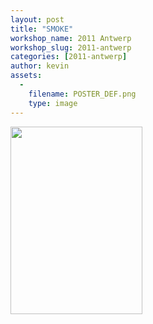 ```yaml
---
layout: post
title: "SMOKE"
workshop_name: 2011 Antwerp
workshop_slug: 2011-antwerp
categories: [2011-antwerp]
author: kevin 
assets:
  -
    filename: POSTER_DEF.png
    type: image
---
```

<a href="http://workshops.nodebox.net/2011-1/wp-content/uploads/2011/03/POSTER_DEF.png"><img class="alignnone size-medium wp-image-191" src="http://workshops.nodebox.net/2011-1/wp-content/uploads/2011/03/POSTER_DEF-211x300.png" alt="" width="211" height="300" /></a>
